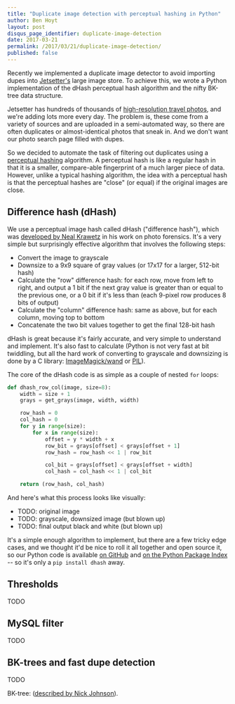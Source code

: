 ```yaml
---
title: "Duplicate image detection with perceptual hashing in Python"
author: Ben Hoyt
layout: post
disqus_page_identifier: duplicate-image-detection
date: 2017-03-21
permalink: /2017/03/21/duplicate-image-detection/
published: false
---
```



Recently we implemented a duplicate image detector to avoid importing dupes into [Jetsetter's](https://www.jetsetter.com/) large image store. To achieve this, we wrote a Python implementation of the dHash perceptual hash algorithm and the nifty BK-tree data structure.

Jetsetter has hundreds of thousands of [high-resolution travel photos](https://www.jetsetter.com/photos), and we're adding lots more every day. The problem is, these come from a variety of sources and are uploaded in a semi-automated way, so there are often duplicates or almost-identical photos that sneak in. And we don't want our photo search page filled with dupes.

So we decided to automate the task of filtering out duplicates using a [perceptual hashing](https://en.wikipedia.org/wiki/Perceptual_hashing) algorithm. A perceptual hash is like a regular hash in that it is a smaller, compare-able fingerprint of a much larger piece of data. However, unlike a typical hashing algorithm, the idea with a perceptual hash is that the perceptual hashes are "close" (or equal) if the original images are close.


Difference hash (dHash)
-----------------------

We use a perceptual image hash called dHash ("difference hash"), which was [developed by Neal Krawetz](http://www.hackerfactor.com/blog/?/archives/529-Kind-of-Like-That.html) in his work on photo forensics. It's a very simple but surprisingly effective algorithm that involves the following steps:

* Convert the image to grayscale
* Downsize to a 9x9 square of gray values (or 17x17 for a larger, 512-bit hash)
* Calculate the "row" difference hash: for each row, move from left to right, and output a 1 bit if the next gray value is greater than or equal to the previous one, or a 0 bit if it's less than (each 9-pixel row produces 8 bits of output)
* Calculate the "column" difference hash: same as above, but for each column, moving top to bottom
* Concatenate the two bit values together to get the final 128-bit hash

dHash is great because it's fairly accurate, and very simple to understand and implement. It's also fast to calculate (Python is not very fast at bit twiddling, but all the hard work of converting to grayscale and downsizing is done by a C library: [ImageMagick/wand](http://docs.wand-py.org/en/latest/) or [PIL](https://pillow.readthedocs.io/en/4.0.x/)).

The core of the dHash code is as simple as a couple of nested `for` loops:

```python
def dhash_row_col(image, size=8):
    width = size + 1
    grays = get_grays(image, width, width)

    row_hash = 0
    col_hash = 0
    for y in range(size):
        for x in range(size):
            offset = y * width + x
            row_bit = grays[offset] < grays[offset + 1]
            row_hash = row_hash << 1 | row_bit

            col_bit = grays[offset] < grays[offset + width]
            col_hash = col_hash << 1 | col_bit

    return (row_hash, col_hash)
```

And here's what this process looks like visually:

* TODO: original image
* TODO: grayscale, downsized image (but blown up)
* TODO: final output black and white (but blown up)

It's a simple enough algorithm to implement, but there are a few tricky edge cases, and we thought it'd be nice to roll it all together and open source it, so our Python code is available [on GitHub](https://github.com/Jetsetter/dhash) and [on the Python Package Index](https://pypi.python.org/pypi/dhash) -- so it's only a `pip install dhash` away.


Thresholds
----------

TODO


MySQL filter
------------

TODO


BK-trees and fast dupe detection
--------------------------------

TODO

BK-tree:  ([described by Nick Johnson](http://blog.notdot.net/2007/4/Damn-Cool-Algorithms-Part-1-BK-Trees)).

